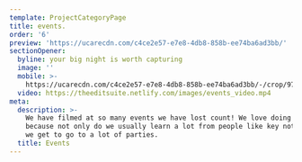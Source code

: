 ```yaml
---
template: ProjectCategoryPage
title: events.
order: '6'
preview: 'https://ucarecdn.com/c4ce2e57-e7e8-4db8-858b-ee74ba6ad3bb/'
sectionOpener:
  byline: your big night is worth capturing
  image: ''
  mobile: >-
    https://ucarecdn.com/c4ce2e57-e7e8-4db8-858b-ee74ba6ad3bb/-/crop/973x926/427,7/-/preview/
  video: https://theeditsuite.netlify.com/images/events_video.mp4
meta:
  description: >-
    We have filmed at so many events we have lost count! We love doing them
    because not only do we usually learn a lot from people like key note speaker
    we get to go to a lot of parties.
  title: Events
---
```

